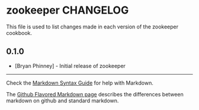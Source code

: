 zookeeper CHANGELOG
===================

This file is used to list changes made in each version of the zookeeper cookbook.

0.1.0
-----
- [Bryan Phinney] - Initial release of zookeeper

- - -
Check the [Markdown Syntax Guide](http://daringfireball.net/projects/markdown/syntax) for help with Markdown.

The [Github Flavored Markdown page](http://github.github.com/github-flavored-markdown/) describes the differences between markdown on github and standard markdown.
